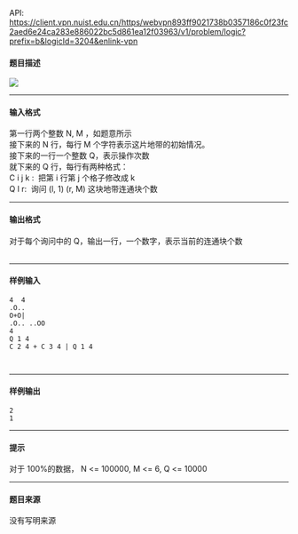 API: https://client.vpn.nuist.edu.cn/https/webvpn893ff9021738b0357186c0f23fc2aed6e24ca283e886022bc5d861ea12f03963/v1/problem/logic?prefix=b&logicId=3204&enlink-vpn

#### 题目描述

![](../file/3204_0.jpg)

---

#### 输入格式

第一行两个整数 N, M ，如题意所示   
接下来的 N 行，每行 M 个字符表示这片地带的初始情况。   
接下来的一行一个整数 Q，表示操作次数  
就下来的 Q 行，每行有两种格式：  
C i j k :  把第 i 行第 j 个格子修改成 k  
Q l r:  询问 (l, 1) (r, M) 这块地带连通块个数   

---

#### 输出格式

对于每个询问中的 Q，输出一行，一个数字，表示当前的连通块个数    
   

---

#### 样例输入
```
4  4
.O.. 
O+O| 
.O.. ..OO 
4 
Q 1 4 
C 2 4 + C 3 4 | Q 1 4 
 
 

```

---

#### 样例输出
```
2 
1 

```

---

#### 提示

对于 100%的数据， N <= 100000, M <= 6, Q <= 10000

---

#### 题目来源

没有写明来源